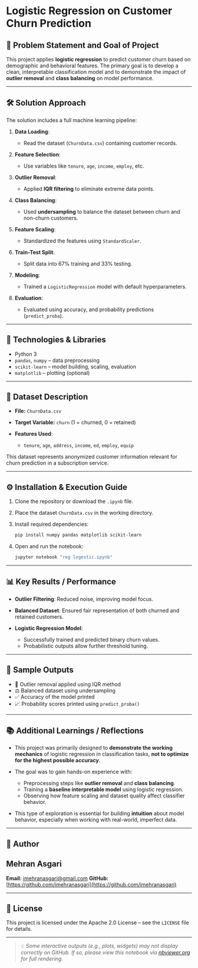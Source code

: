 # Logistic Regression on Customer Churn Prediction

## 🎯 Problem Statement and Goal of Project

This project applies **logistic regression** to predict customer churn based on demographic and behavioral features. The primary goal is to develop a clean, interpretable classification model and to demonstrate the impact of **outlier removal** and **class balancing** on model performance.

---

## 🛠 Solution Approach

The solution includes a full machine learning pipeline:

1. **Data Loading**:

   * Read the dataset (`ChurnData.csv`) containing customer records.
2. **Feature Selection**:

   * Use variables like `tenure`, `age`, `income`, `employ`, etc.
3. **Outlier Removal**:

   * Applied **IQR filtering** to eliminate extreme data points.
4. **Class Balancing**:

   * Used **undersampling** to balance the dataset between churn and non-churn customers.
5. **Feature Scaling**:

   * Standardized the features using `StandardScaler`.
6. **Train-Test Split**:

   * Split data into 67% training and 33% testing.
7. **Modeling**:

   * Trained a `LogisticRegression` model with default hyperparameters.
8. **Evaluation**:

   * Evaluated using accuracy, and probability predictions (`predict_proba`).

---

## 🧰 Technologies & Libraries

* Python 3
* `pandas`, `numpy` – data preprocessing
* `scikit-learn` – model building, scaling, evaluation
* `matplotlib` – plotting (optional)

---

## 📁 Dataset Description

* **File:** `ChurnData.csv`
* **Target Variable:** `churn` (1 = churned, 0 = retained)
* **Features Used**:

  * `tenure`, `age`, `address`, `income`, `ed`, `employ`, `equip`

This dataset represents anonymized customer information relevant for churn prediction in a subscription service.

---

## ⚙️ Installation & Execution Guide

1. Clone the repository or download the `.ipynb` file.
2. Place the dataset `ChurnData.csv` in the working directory.
3. Install required dependencies:

   ```bash
   pip install numpy pandas matplotlib scikit-learn
   ```
4. Open and run the notebook:

   ```bash
   jupyter notebook "reg logestic.ipynb"
   ```

---

## 📊 Key Results / Performance

* **Outlier Filtering**: Reduced noise, improving model focus.
* **Balanced Dataset**: Ensured fair representation of both churned and retained customers.
* **Logistic Regression Model**:

  * Successfully trained and predicted binary churn values.
  * Probabilistic outputs allow further threshold tuning.

---

## 📸 Sample Outputs

* 🧹 Outlier removal applied using IQR method
* ⚖️ Balanced dataset using undersampling
* ✅ Accuracy of the model printed
* 📈 Probability scores printed using `predict_proba()`

---

## 📚 Additional Learnings / Reflections

* This project was primarily designed to **demonstrate the working mechanics** of logistic regression in classification tasks, **not to optimize for the highest possible accuracy**.
* The goal was to gain hands-on experience with:

  * Preprocessing steps like **outlier removal** and **class balancing**.
  * Training a **baseline interpretable model** using logistic regression.
  * Observing how feature scaling and dataset quality affect classifier behavior.
* This type of exploration is essential for building **intuition** about model behavior, especially when working with real-world, imperfect data.

---

## 👤 Author

## Mehran Asgari

**Email:** [imehranasgari@gmail.com](mailto:imehranasgari@gmail.com)
**GitHub:** [https://github.com/imehranasgari](https://github.com/imehranasgari)

---

## 📄 License

This project is licensed under the Apache 2.0 License – see the `LICENSE` file for details.

---

> 💡 *Some interactive outputs (e.g., plots, widgets) may not display correctly on GitHub. If so, please view this notebook via [nbviewer.org](https://nbviewer.org) for full rendering.*

